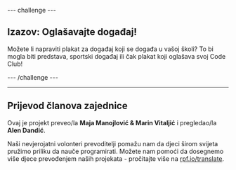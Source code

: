 --- challenge ---

## Izazov: Oglašavajte događaj!

Možete li napraviti plakat za događaj koji se događa u vašoj školi? To bi mogla biti predstava, sportski događaj ili čak plakat koji oglašava svoj Code Club!

--- /challenge ---

***

## Prijevod članova zajednice 

Ovaj je projekt preveo/la **Maja Manojlović & Marin Vitaljić** i pregledao/la **Alen Dandić**. 

Naši nevjerojatni volonteri prevoditelji pomažu nam da djeci širom svijeta pružimo priliku da nauče programirati. Možete nam pomoći da dosegnemo više djece prevođenjem naših projekata - pročitajte više na [rpf.io/translate](https://rpf.io/translate).